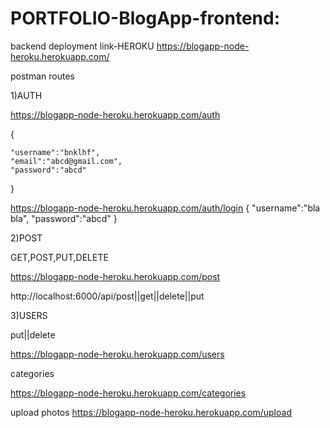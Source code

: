 # PORTFOLIO-BlogApp-frontend:

backend deployment link-HEROKU
https://blogapp-node-heroku.herokuapp.com/




postman 
routes

1)AUTH

https://blogapp-node-heroku.herokuapp.com/auth


{


    "username":"bnklhf",
    "email":"abcd@gmail.com",
    "password":"abcd"
}


https://blogapp-node-heroku.herokuapp.com/auth/login
{
    "username":"bla bla",
    "password":"abcd"
}


2)POST

GET,POST,PUT,DELETE


https://blogapp-node-heroku.herokuapp.com/post

http://localhost:6000/api/post||get||delete||put


3)USERS

put||delete

https://blogapp-node-heroku.herokuapp.com/users


categories

https://blogapp-node-heroku.herokuapp.com/categories


upload photos
https://blogapp-node-heroku.herokuapp.com/upload

